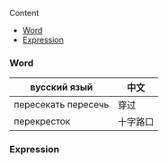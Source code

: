 Content

- [Word](#word)
- [Expression](#expression)

### Word

| вусский язый        | 中文   |
|---------------------|------|
| пересекать пересечь | 穿过   |
| перекресток         | 十字路口 |

### Expression

